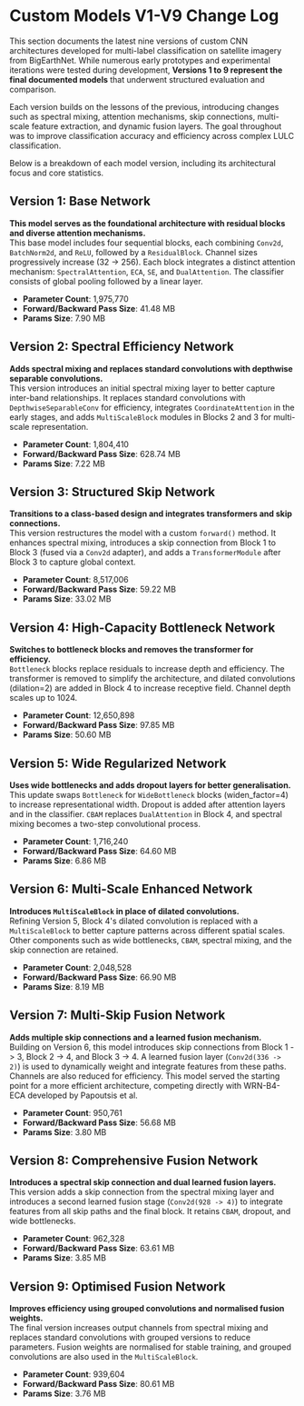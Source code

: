 # Custom Models V1-V9 Change Log
This section documents the latest nine versions of custom CNN architectures developed for multi-label classification on satellite imagery from BigEarthNet. While numerous early prototypes and experimental iterations were tested during development, **Versions 1 to 9 represent the final documented models** that underwent structured evaluation and comparison.

Each version builds on the lessons of the previous, introducing changes such as spectral mixing, attention mechanisms, skip connections, multi-scale feature extraction, and dynamic fusion layers. The goal throughout was to improve classification accuracy and efficiency across complex LULC classification.

Below is a breakdown of each model version, including its architectural focus and core statistics.

## Version 1: Base Network
**This model serves as the foundational architecture with residual blocks and diverse attention mechanisms.**  
This base model includes four sequential blocks, each combining `Conv2d`, `BatchNorm2d`, and `ReLU`, followed by a `ResidualBlock`. Channel sizes progressively increase (32 -> 256). Each block integrates a distinct attention mechanism: `SpectralAttention`, `ECA`, `SE`, and `DualAttention`. The classifier consists of global pooling followed by a linear layer.
- **Parameter Count**: 1,975,770  
- **Forward/Backward Pass Size**: 41.48 MB  
- **Params Size**: 7.90 MB  

## Version 2: Spectral Efficiency Network
**Adds spectral mixing and replaces standard convolutions with depthwise separable convolutions.**  
This version introduces an initial spectral mixing layer to better capture inter-band relationships. It replaces standard convolutions with `DepthwiseSeparableConv` for efficiency, integrates `CoordinateAttention` in the early stages, and adds `MultiScaleBlock` modules in Blocks 2 and 3 for multi-scale representation.
- **Parameter Count**: 1,804,410  
- **Forward/Backward Pass Size**: 628.74 MB  
- **Params Size**: 7.22 MB

## Version 3: Structured Skip Network
**Transitions to a class-based design and integrates transformers and skip connections.**  
This version restructures the model with a custom `forward()` method. It enhances spectral mixing, introduces a skip connection from Block 1 to Block 3 (fused via a `Conv2d` adapter), and adds a `TransformerModule` after Block 3 to capture global context.
- **Parameter Count**: 8,517,006  
- **Forward/Backward Pass Size**: 59.22 MB  
- **Params Size**: 33.02 MB  

## Version 4: High-Capacity Bottleneck Network
**Switches to bottleneck blocks and removes the transformer for efficiency.**  
`Bottleneck` blocks replace residuals to increase depth and efficiency. The transformer is removed to simplify the architecture, and dilated convolutions (dilation=2) are added in Block 4 to increase receptive field. Channel depth scales up to 1024.
- **Parameter Count**: 12,650,898  
- **Forward/Backward Pass Size**: 97.85 MB  
- **Params Size**: 50.60 MB   

## Version 5: Wide Regularized Network
**Uses wide bottlenecks and adds dropout layers for better generalisation.**  
This update swaps `Bottleneck` for `WideBottleneck` blocks (widen_factor=4) to increase representational width. Dropout is added after attention layers and in the classifier. `CBAM` replaces `DualAttention` in Block 4, and spectral mixing becomes a two-step convolutional process.
- **Parameter Count**: 1,716,240  
- **Forward/Backward Pass Size**: 64.60 MB  
- **Params Size**: 6.86 MB  

## Version 6: Multi-Scale Enhanced Network
**Introduces `MultiScaleBlock` in place of dilated convolutions.**  
Refining Version 5, Block 4's dilated convolution is replaced with a `MultiScaleBlock` to better capture patterns across different spatial scales. Other components such as wide bottlenecks, `CBAM`, spectral mixing, and the skip connection are retained.
- **Parameter Count**: 2,048,528  
- **Forward/Backward Pass Size**: 66.90 MB  
- **Params Size**: 8.19 MB  

## Version 7: Multi-Skip Fusion Network
**Adds multiple skip connections and a learned fusion mechanism.**  
Building on Version 6, this model introduces skip connections from Block 1 -> 3, Block 2 -> 4, and Block 3 -> 4. A learned fusion layer (`Conv2d(336 -> 2)`) is used to dynamically weight and integrate features from these paths. Channels are also reduced for efficiency. This model served the starting point for a more efficient architecture, competing directly with WRN-B4-ECA  developed by Papoutsis et al.
- **Parameter Count**: 950,761  
- **Forward/Backward Pass Size**: 56.68 MB  
- **Params Size**: 3.80 MB 

## Version 8: Comprehensive Fusion Network
**Introduces a spectral skip connection and dual learned fusion layers.**  
This version adds a skip connection from the spectral mixing layer and introduces a second learned fusion stage (`Conv2d(928 -> 4)`) to integrate features from all skip paths and the final block. It retains `CBAM`, dropout, and wide bottlenecks.
- **Parameter Count**: 962,328  
- **Forward/Backward Pass Size**: 63.61 MB  
- **Params Size**: 3.85 MB  

## Version 9: Optimised Fusion Network
**Improves efficiency using grouped convolutions and normalised fusion weights.**  
The final version increases output channels from spectral mixing and replaces standard convolutions with grouped versions to reduce parameters. Fusion weights are normalised for stable training, and grouped convolutions are also used in the `MultiScaleBlock`.
- **Parameter Count**: 939,604  
- **Forward/Backward Pass Size**: 80.61 MB  
- **Params Size**: 3.76 MB 
